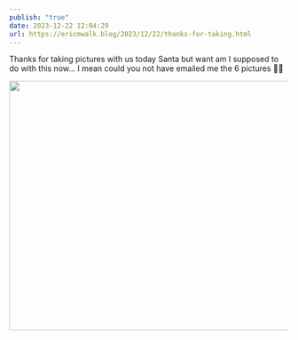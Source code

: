 ```yaml
---
publish: "true"
date: 2023-12-22 12:04:29
url: https://ericmwalk.blog/2023/12/22/thanks-for-taking.html
---
```


Thanks for taking pictures with us today Santa but want am I supposed to do with this now… I mean could you not have emailed me the 6 pictures 🎅🙄



<img src="uploads/2023/a7b557e6ea.jpg" width="600" height="450" alt="">